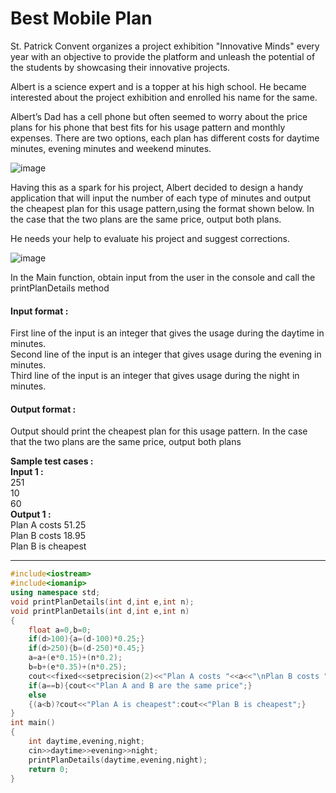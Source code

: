 # Best Mobile Plan
St. Patrick Convent organizes a project exhibition "Innovative Minds" every year with an objective to provide the platform and unleash the potential of the students by showcasing their innovative projects.

Albert is a science expert and is a topper at his high school. He became interested about the project exhibition and enrolled his name for the same.

Albert’s Dad has a cell phone but often seemed to worry about the price plans for his phone that best fits for his usage pattern and monthly expenses. There are two options, each plan has different costs for daytime minutes, evening minutes and weekend minutes.

![image](https://github.com/king-ronin04/CPP-Learning/assets/103017387/225ff2a9-5390-412e-a1cd-338c8ab4b7db)


Having this as a spark for his project, Albert decided to design a handy application that will input the number of each type of minutes and output the cheapest plan for this usage pattern,using the format shown below. In the case that the two plans are the same price, output both plans.

He needs your help to evaluate his project and suggest corrections.

![image](https://github.com/king-ronin04/CPP-Learning/assets/103017387/a3ab99bd-f3b1-4177-8a0c-ccebaff6d4a3)


In the Main function, obtain input from the user in the console and call the printPlanDetails method 



#### Input format :
First line of the input is an integer that gives the usage during the daytime in minutes.
<br>
Second line of the input is an integer that gives usage during the evening in minutes.
<br>
Third line of the input is an integer that gives usage during the night in minutes.

#### Output format :
Output should print the cheapest plan for this usage pattern. In the case that the two plans are the same price, output both plans

**Sample test cases :<br>
Input 1 :<br>**
251<br>
10<br>
60<br>
**Output 1 :<br>**
Plan A costs 51.25<br>
Plan B costs 18.95<br>
Plan B is cheapest


-------------------------------------------------------------------------------------------------------------------------------------------------------------------

```cpp
#include<iostream>
#include<iomanip>
using namespace std;
void printPlanDetails(int d,int e,int n);
void printPlanDetails(int d,int e,int n)
{
    float a=0,b=0;
    if(d>100){a=(d-100)*0.25;}
    if(d>250){b=(d-250)*0.45;}
    a=a+(e*0.15)+(n*0.2);
    b=b+(e*0.35)+(n*0.25);
    cout<<fixed<<setprecision(2)<<"Plan A costs "<<a<<"\nPlan B costs "<<b<<"\n";
    if(a==b){cout<<"Plan A and B are the same price";}
    else
    {(a<b)?cout<<"Plan A is cheapest":cout<<"Plan B is cheapest";}
}
int main()
{
    int daytime,evening,night;
    cin>>daytime>>evening>>night;
    printPlanDetails(daytime,evening,night);
    return 0;
}

```
